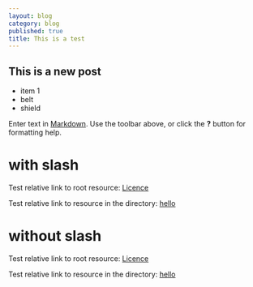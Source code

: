 ```yaml
---
layout: blog
category: blog
published: true
title: This is a test
---
```


## This is a new post

- item 1
- belt
- shield

Enter text in [Markdown](http://daringfireball.net/projects/markdown/). Use the toolbar above, or click the **?** button for formatting help.

# with slash
Test relative link to root resource:
[Licence](/LICENCE.md)

Test relative link to resource in the directory:
[hello](/2013-06-16-hello-again.md)

# without slash
Test relative link to root resource:
[Licence](LICENCE.md)

Test relative link to resource in the directory:
[hello](2013-06-16-hello-again.md)

